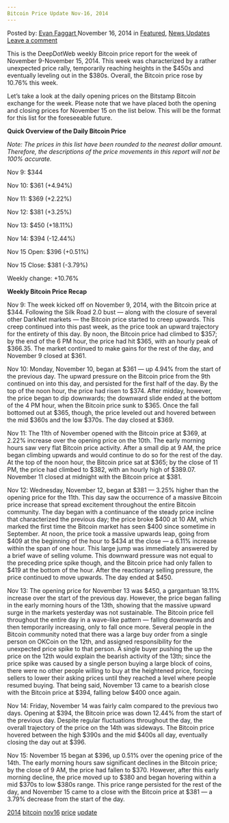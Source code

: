 ```yaml
---
Bitcoin Price Update Nov-16, 2014
---
```

<article class="post-listing post-8297 post type-post status-publish format-standard has-post-thumbnail hentry  tag-1779 tag-bitcoin tag-nov16 tag-price tag-update">
    <div class="post-inner">
        <span>Posted by: <a href="https://www.deepdotweb.com/author/evanfaggart/" title="">Evan Faggart </a></span>
    <span>November 16, 2014</span>
    <span>in <a href="https://www.deepdotweb.com/category/deepdot-news/" rel="category tag">Featured</a>, <a href="https://www.deepdotweb.com/category/news-updates/" rel="category tag">News Updates</a></span>
    <span><a href="https://www.deepdotweb.com/2014/11/16/bitcoin-price-update-nov-16-2014/#respond">Leave a comment</a></span>
    </p>
    <div class="clear"></div>
    <div class="entry">
    <p>This is the DeepDotWeb weekly Bitcoin price report for the week of November 9-November 15, 2014. This week was characterized by a rather unexpected price rally, temporarily reaching heights in the $450s and eventually leveling out in the $380s. Overall, the Bitcoin price rose by 10.76% this week.</p>
    <p>Let’s take a look at the daily opening prices on the Bitstamp Bitcoin exchange for the week. Please note that we have placed both the opening and closing prices for November 15 on the list below. This will be the format for this list for the foreseeable future.</p>
    <p><strong>Quick Overview of the Daily Bitcoin Price</strong></p>
    <p><em>Note: The prices in this list have been rounded to the nearest dollar amount. Therefore, the descriptions of the price movements in this report will not be 100% accurate. </em></p>
    <p>Nov 9: $344</p>
    <p>Nov 10: $361 (+4.94%)</p>
    <p>Nov 11: $369 (+2.22%)</p>
    <p>Nov 12: $381 (+3.25%)</p>
    <p>Nov 13: $450 (+18.11%)</p>
    <p>Nov 14: $394 (-12.44%)</p>
    <p>Nov 15 Open: $396 (+0.51%)</p>
    <p>Nov 15 Close: $381 (-3.79%)</p>
    <p>Weekly change: +10.76%</p>
    <p><strong>Weekly Bitcoin Price Recap</strong></p>
    <p>Nov 9: The week kicked off on November 9, 2014, with the Bitcoin price at $344. Following the Silk Road 2.0 bust &#8212; along with the closure of several other DarkNet markets &#8212; the Bitcoin price started to creep upwards. This creep continued into this past week, as the price took an upward trajectory for the entirety of this day. By noon, the Bitcoin price had climbed to $357; by the end of the 6 PM hour, the price had hit $365, with an hourly peak of $366.35. The market continued to make gains for the rest of the day, and November 9 closed at $361.</p>
    <p>Nov 10: Monday, November 10, began at $361 &#8212; up 4.94% from the start of the previous day. The upward pressure on the Bitcoin price from the 9th continued on into this day, and persisted for the first half of the day. By the top of the noon hour, the price had risen to $374. After midday, however, the price began to dip downwards; the downward slide ended at the bottom of the 4 PM hour, when the Bitcoin price sunk to $365. Once the fall bottomed out at $365, though, the price leveled out and hovered between the mid $360s and the low $370s. The day closed at $369.</p>
    <p>Nov 11: The 11th of November opened with the Bitcoin price at $369, at 2.22% increase over the opening price on the 10th. The early morning hours saw very flat Bitcoin price activity. After a small dip at 9 AM, the price began climbing upwards and would continue to do so for the rest of the day. At the top of the noon hour, the Bitcoin price sat at $365; by the close of 11 PM, the price had climbed to $382, with an hourly high of $389.07. November 11 closed at midnight with the Bitcoin price at $381.</p>
    <p>Nov 12: Wednesday, November 12, began at $381 &#8212; 3.25% higher than the opening price for the 11th. This day saw the occurrence of a massive Bitcoin price increase that spread excitement throughout the entire Bitcoin community. The day began with a continuance of the steady price incline that characterized the previous day; the price broke $400 at 10 AM, which marked the first time the Bitcoin market has seen $400 since sometime in September. At noon, the price took a massive upwards leap, going from $409 at the beginning of the hour to $434 at the close &#8212; a 6.11% increase within the span of one hour. This large jump was immediately answered by a brief wave of selling volume. This downward pressure was not equal to the preceding price spike though, and the Bitcoin price had only fallen to $419 at the bottom of the hour. After the reactionary selling pressure, the price continued to move upwards. The day ended at $450.</p>
    <p>Nov 13: The opening price for November 13 was $450, a gargantuan 18.11% increase over the start of the previous day. However, the price began falling in the early morning hours of the 13th, showing that the massive upward surge in the markets yesterday was not sustainable. The Bitcoin price fell throughout the entire day in a wave-like pattern &#8212; falling downwards and then temporarily increasing, only to fall once more. Several people in the Bitcoin community noted that there was a large buy order from a single person on OKCoin on the 12th, and assigned responsibility for the unexpected price spike to that person. A single buyer pushing the up the price on the 12th would explain the bearish activity of the 13th; since the price spike was caused by a single person buying a large block of coins, there were no other people willing to buy at the heightened price, forcing sellers to lower their asking prices until they reached a level where people resumed buying. That being said, November 13 came to a bearish close with the Bitcoin price at $394, falling below $400 once again.</p>
    <p>Nov 14: Friday, November 14 was fairly calm compared to the previous two days. Opening at $394, the Bitcoin price was down 12.44% from the start of the previous day. Despite regular fluctuations throughout the day, the overall trajectory of the price on the 14th was sideways. The Bitcoin price hovered between the high $390s and the mid $400s all day, eventually closing the day out at $396.</p>
    <p>Nov 15: November 15 began at $396, up 0.51% over the opening price of the 14th. The early morning hours saw significant declines in the Bitcoin price; by the close of 9 AM, the price had fallen to $370. However, after this early morning decline, the price moved up to $380 and began hovering within a mid $370s to low $380s range. This price range persisted for the rest of the day, and November 15 came to a close with the Bitcoin price at $381 &#8212; a 3.79% decrease from the start of the day.</p>
    </div>
    <a href="https://www.deepdotweb.com/tag/2014/" rel="tag">2014</a> <a href="https://www.deepdotweb.com/tag/bitcoin/" rel="tag">bitcoin</a> <a href="https://www.deepdotweb.com/tag/nov16/" rel="tag">nov16</a> <a href="https://www.deepdotweb.com/tag/price/" rel="tag">price</a> <a href="https://www.deepdotweb.com/tag/update/" rel="tag">update</a></span> <span style="display:none" class="updated">2014-11-16</span>
    <div style="display:none" class="vcard author" itemprop="author" itemscope itemtype="http://schema.org/Person"><strong class="fn" itemprop="name"><a href="https://www.deepdotweb.com/author/evanfaggart/" title="Posts by Evan Faggart" rel="author">Evan Faggart</a></strong></div>
    </div>
</article>

